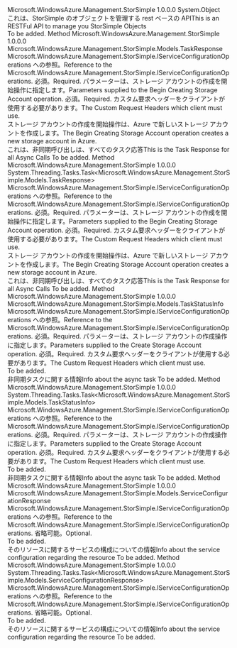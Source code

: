 <Type Name="ServiceConfigurationOperationsExtensions" FullName="Microsoft.WindowsAzure.Management.StorSimple.ServiceConfigurationOperationsExtensions">
  <TypeSignature Language="C#" Value="public static class ServiceConfigurationOperationsExtensions" />
  <TypeSignature Language="ILAsm" Value=".class public auto ansi abstract sealed beforefieldinit ServiceConfigurationOperationsExtensions extends System.Object" />
  <TypeSignature Language="DocId" Value="T:Microsoft.WindowsAzure.Management.StorSimple.ServiceConfigurationOperationsExtensions" />
  <TypeSignature Language="VB.NET" Value="Public Module ServiceConfigurationOperationsExtensions" />
  <TypeSignature Language="F#" Value="type ServiceConfigurationOperationsExtensions = class" />
  <AssemblyInfo>
    <AssemblyName>Microsoft.WindowsAzure.Management.StorSimple</AssemblyName>
    <AssemblyVersion>1.0.0.0</AssemblyVersion>
  </AssemblyInfo>
  <Base>
    <BaseTypeName>System.Object</BaseTypeName>
  </Base>
  <Interfaces />
  <Docs>
    <summary>
            <span data-ttu-id="04ce1-101">これは、StorSimple のオブジェクトを管理する rest ベースの API</span><span class="sxs-lookup"><span data-stu-id="04ce1-101">This is an RESTFul API to manage you StorSimple Objects</span></span>
            </summary>
    <remarks>To be added.</remarks>
  </Docs>
  <Members>
    <Member MemberName="BeginCreating">
      <MemberSignature Language="C#" Value="public static Microsoft.WindowsAzure.Management.StorSimple.Models.TaskResponse BeginCreating (this Microsoft.WindowsAzure.Management.StorSimple.IServiceConfigurationOperations operations, Microsoft.WindowsAzure.Management.StorSimple.Models.ServiceConfiguration serviceConfiguration, Microsoft.WindowsAzure.Management.StorSimple.Models.CustomRequestHeaders customRequestHeaders);" />
      <MemberSignature Language="ILAsm" Value=".method public static hidebysig class Microsoft.WindowsAzure.Management.StorSimple.Models.TaskResponse BeginCreating(class Microsoft.WindowsAzure.Management.StorSimple.IServiceConfigurationOperations operations, class Microsoft.WindowsAzure.Management.StorSimple.Models.ServiceConfiguration serviceConfiguration, class Microsoft.WindowsAzure.Management.StorSimple.Models.CustomRequestHeaders customRequestHeaders) cil managed" />
      <MemberSignature Language="DocId" Value="M:Microsoft.WindowsAzure.Management.StorSimple.ServiceConfigurationOperationsExtensions.BeginCreating(Microsoft.WindowsAzure.Management.StorSimple.IServiceConfigurationOperations,Microsoft.WindowsAzure.Management.StorSimple.Models.ServiceConfiguration,Microsoft.WindowsAzure.Management.StorSimple.Models.CustomRequestHeaders)" />
      <MemberSignature Language="F#" Value="static member BeginCreating : Microsoft.WindowsAzure.Management.StorSimple.IServiceConfigurationOperations * Microsoft.WindowsAzure.Management.StorSimple.Models.ServiceConfiguration * Microsoft.WindowsAzure.Management.StorSimple.Models.CustomRequestHeaders -&gt; Microsoft.WindowsAzure.Management.StorSimple.Models.TaskResponse" Usage="Microsoft.WindowsAzure.Management.StorSimple.ServiceConfigurationOperationsExtensions.BeginCreating (operations, serviceConfiguration, customRequestHeaders)" />
      <MemberType>Method</MemberType>
      <AssemblyInfo>
        <AssemblyName>Microsoft.WindowsAzure.Management.StorSimple</AssemblyName>
        <AssemblyVersion>1.0.0.0</AssemblyVersion>
      </AssemblyInfo>
      <ReturnValue>
        <ReturnType>Microsoft.WindowsAzure.Management.StorSimple.Models.TaskResponse</ReturnType>
      </ReturnValue>
      <Parameters>
        <Parameter Name="operations" Type="Microsoft.WindowsAzure.Management.StorSimple.IServiceConfigurationOperations" RefType="this" />
        <Parameter Name="serviceConfiguration" Type="Microsoft.WindowsAzure.Management.StorSimple.Models.ServiceConfiguration" />
        <Parameter Name="customRequestHeaders" Type="Microsoft.WindowsAzure.Management.StorSimple.Models.CustomRequestHeaders" />
      </Parameters>
      <Docs>
        <param name="operations">
            <span data-ttu-id="04ce1-102">Microsoft.WindowsAzure.Management.StorSimple.IServiceConfigurationOperations への参照。</span><span class="sxs-lookup"><span data-stu-id="04ce1-102">Reference to the Microsoft.WindowsAzure.Management.StorSimple.IServiceConfigurationOperations.</span></span>
            </param>
        <param name="serviceConfiguration">
            <span data-ttu-id="04ce1-103">必須。</span><span class="sxs-lookup"><span data-stu-id="04ce1-103">Required.</span></span> <span data-ttu-id="04ce1-104">パラメーターは、ストレージ アカウントの作成を開始操作に指定します。</span><span class="sxs-lookup"><span data-stu-id="04ce1-104">Parameters supplied to the Begin Creating Storage Account operation.</span></span>
            </param>
        <param name="customRequestHeaders">
            <span data-ttu-id="04ce1-105">必須。</span><span class="sxs-lookup"><span data-stu-id="04ce1-105">Required.</span></span> <span data-ttu-id="04ce1-106">カスタム要求ヘッダーをクライアントが使用する必要があります。</span><span class="sxs-lookup"><span data-stu-id="04ce1-106">The Custom Request Headers which client must use.</span></span>
            </param>
        <summary>
            <span data-ttu-id="04ce1-107">ストレージ アカウントの作成を開始操作は、Azure で新しいストレージ アカウントを作成します。</span><span class="sxs-lookup"><span data-stu-id="04ce1-107">The Begin Creating Storage Account operation creates a new storage account in Azure.</span></span>
            </summary>
        <returns>
            <span data-ttu-id="04ce1-108">これは、非同期呼び出しは、すべてのタスク応答</span><span class="sxs-lookup"><span data-stu-id="04ce1-108">This is the Task Response for all Async Calls</span></span>
            </returns>
        <remarks>To be added.</remarks>
      </Docs>
    </Member>
    <Member MemberName="BeginCreatingAsync">
      <MemberSignature Language="C#" Value="public static System.Threading.Tasks.Task&lt;Microsoft.WindowsAzure.Management.StorSimple.Models.TaskResponse&gt; BeginCreatingAsync (this Microsoft.WindowsAzure.Management.StorSimple.IServiceConfigurationOperations operations, Microsoft.WindowsAzure.Management.StorSimple.Models.ServiceConfiguration serviceConfiguration, Microsoft.WindowsAzure.Management.StorSimple.Models.CustomRequestHeaders customRequestHeaders);" />
      <MemberSignature Language="ILAsm" Value=".method public static hidebysig class System.Threading.Tasks.Task`1&lt;class Microsoft.WindowsAzure.Management.StorSimple.Models.TaskResponse&gt; BeginCreatingAsync(class Microsoft.WindowsAzure.Management.StorSimple.IServiceConfigurationOperations operations, class Microsoft.WindowsAzure.Management.StorSimple.Models.ServiceConfiguration serviceConfiguration, class Microsoft.WindowsAzure.Management.StorSimple.Models.CustomRequestHeaders customRequestHeaders) cil managed" />
      <MemberSignature Language="DocId" Value="M:Microsoft.WindowsAzure.Management.StorSimple.ServiceConfigurationOperationsExtensions.BeginCreatingAsync(Microsoft.WindowsAzure.Management.StorSimple.IServiceConfigurationOperations,Microsoft.WindowsAzure.Management.StorSimple.Models.ServiceConfiguration,Microsoft.WindowsAzure.Management.StorSimple.Models.CustomRequestHeaders)" />
      <MemberSignature Language="F#" Value="static member BeginCreatingAsync : Microsoft.WindowsAzure.Management.StorSimple.IServiceConfigurationOperations * Microsoft.WindowsAzure.Management.StorSimple.Models.ServiceConfiguration * Microsoft.WindowsAzure.Management.StorSimple.Models.CustomRequestHeaders -&gt; System.Threading.Tasks.Task&lt;Microsoft.WindowsAzure.Management.StorSimple.Models.TaskResponse&gt;" Usage="Microsoft.WindowsAzure.Management.StorSimple.ServiceConfigurationOperationsExtensions.BeginCreatingAsync (operations, serviceConfiguration, customRequestHeaders)" />
      <MemberType>Method</MemberType>
      <AssemblyInfo>
        <AssemblyName>Microsoft.WindowsAzure.Management.StorSimple</AssemblyName>
        <AssemblyVersion>1.0.0.0</AssemblyVersion>
      </AssemblyInfo>
      <ReturnValue>
        <ReturnType>System.Threading.Tasks.Task&lt;Microsoft.WindowsAzure.Management.StorSimple.Models.TaskResponse&gt;</ReturnType>
      </ReturnValue>
      <Parameters>
        <Parameter Name="operations" Type="Microsoft.WindowsAzure.Management.StorSimple.IServiceConfigurationOperations" RefType="this" />
        <Parameter Name="serviceConfiguration" Type="Microsoft.WindowsAzure.Management.StorSimple.Models.ServiceConfiguration" />
        <Parameter Name="customRequestHeaders" Type="Microsoft.WindowsAzure.Management.StorSimple.Models.CustomRequestHeaders" />
      </Parameters>
      <Docs>
        <param name="operations">
            <span data-ttu-id="04ce1-109">Microsoft.WindowsAzure.Management.StorSimple.IServiceConfigurationOperations への参照。</span><span class="sxs-lookup"><span data-stu-id="04ce1-109">Reference to the Microsoft.WindowsAzure.Management.StorSimple.IServiceConfigurationOperations.</span></span>
            </param>
        <param name="serviceConfiguration">
            <span data-ttu-id="04ce1-110">必須。</span><span class="sxs-lookup"><span data-stu-id="04ce1-110">Required.</span></span> <span data-ttu-id="04ce1-111">パラメーターは、ストレージ アカウントの作成を開始操作に指定します。</span><span class="sxs-lookup"><span data-stu-id="04ce1-111">Parameters supplied to the Begin Creating Storage Account operation.</span></span>
            </param>
        <param name="customRequestHeaders">
            <span data-ttu-id="04ce1-112">必須。</span><span class="sxs-lookup"><span data-stu-id="04ce1-112">Required.</span></span> <span data-ttu-id="04ce1-113">カスタム要求ヘッダーをクライアントが使用する必要があります。</span><span class="sxs-lookup"><span data-stu-id="04ce1-113">The Custom Request Headers which client must use.</span></span>
            </param>
        <summary>
            <span data-ttu-id="04ce1-114">ストレージ アカウントの作成を開始操作は、Azure で新しいストレージ アカウントを作成します。</span><span class="sxs-lookup"><span data-stu-id="04ce1-114">The Begin Creating Storage Account operation creates a new storage account in Azure.</span></span>
            </summary>
        <returns>
            <span data-ttu-id="04ce1-115">これは、非同期呼び出しは、すべてのタスク応答</span><span class="sxs-lookup"><span data-stu-id="04ce1-115">This is the Task Response for all Async Calls</span></span>
            </returns>
        <remarks>To be added.</remarks>
      </Docs>
    </Member>
    <Member MemberName="Create">
      <MemberSignature Language="C#" Value="public static Microsoft.WindowsAzure.Management.StorSimple.Models.TaskStatusInfo Create (this Microsoft.WindowsAzure.Management.StorSimple.IServiceConfigurationOperations operations, Microsoft.WindowsAzure.Management.StorSimple.Models.ServiceConfiguration serviceConfiguration, Microsoft.WindowsAzure.Management.StorSimple.Models.CustomRequestHeaders customRequestHeaders);" />
      <MemberSignature Language="ILAsm" Value=".method public static hidebysig class Microsoft.WindowsAzure.Management.StorSimple.Models.TaskStatusInfo Create(class Microsoft.WindowsAzure.Management.StorSimple.IServiceConfigurationOperations operations, class Microsoft.WindowsAzure.Management.StorSimple.Models.ServiceConfiguration serviceConfiguration, class Microsoft.WindowsAzure.Management.StorSimple.Models.CustomRequestHeaders customRequestHeaders) cil managed" />
      <MemberSignature Language="DocId" Value="M:Microsoft.WindowsAzure.Management.StorSimple.ServiceConfigurationOperationsExtensions.Create(Microsoft.WindowsAzure.Management.StorSimple.IServiceConfigurationOperations,Microsoft.WindowsAzure.Management.StorSimple.Models.ServiceConfiguration,Microsoft.WindowsAzure.Management.StorSimple.Models.CustomRequestHeaders)" />
      <MemberSignature Language="F#" Value="static member Create : Microsoft.WindowsAzure.Management.StorSimple.IServiceConfigurationOperations * Microsoft.WindowsAzure.Management.StorSimple.Models.ServiceConfiguration * Microsoft.WindowsAzure.Management.StorSimple.Models.CustomRequestHeaders -&gt; Microsoft.WindowsAzure.Management.StorSimple.Models.TaskStatusInfo" Usage="Microsoft.WindowsAzure.Management.StorSimple.ServiceConfigurationOperationsExtensions.Create (operations, serviceConfiguration, customRequestHeaders)" />
      <MemberType>Method</MemberType>
      <AssemblyInfo>
        <AssemblyName>Microsoft.WindowsAzure.Management.StorSimple</AssemblyName>
        <AssemblyVersion>1.0.0.0</AssemblyVersion>
      </AssemblyInfo>
      <ReturnValue>
        <ReturnType>Microsoft.WindowsAzure.Management.StorSimple.Models.TaskStatusInfo</ReturnType>
      </ReturnValue>
      <Parameters>
        <Parameter Name="operations" Type="Microsoft.WindowsAzure.Management.StorSimple.IServiceConfigurationOperations" RefType="this" />
        <Parameter Name="serviceConfiguration" Type="Microsoft.WindowsAzure.Management.StorSimple.Models.ServiceConfiguration" />
        <Parameter Name="customRequestHeaders" Type="Microsoft.WindowsAzure.Management.StorSimple.Models.CustomRequestHeaders" />
      </Parameters>
      <Docs>
        <param name="operations">
            <span data-ttu-id="04ce1-116">Microsoft.WindowsAzure.Management.StorSimple.IServiceConfigurationOperations への参照。</span><span class="sxs-lookup"><span data-stu-id="04ce1-116">Reference to the Microsoft.WindowsAzure.Management.StorSimple.IServiceConfigurationOperations.</span></span>
            </param>
        <param name="serviceConfiguration">
            <span data-ttu-id="04ce1-117">必須。</span><span class="sxs-lookup"><span data-stu-id="04ce1-117">Required.</span></span> <span data-ttu-id="04ce1-118">パラメーターは、ストレージ アカウントの作成操作に指定します。</span><span class="sxs-lookup"><span data-stu-id="04ce1-118">Parameters supplied to the Create Storage Account operation.</span></span>
            </param>
        <param name="customRequestHeaders">
            <span data-ttu-id="04ce1-119">必須。</span><span class="sxs-lookup"><span data-stu-id="04ce1-119">Required.</span></span> <span data-ttu-id="04ce1-120">カスタム要求ヘッダーをクライアントが使用する必要があります。</span><span class="sxs-lookup"><span data-stu-id="04ce1-120">The Custom Request Headers which client must use.</span></span>
            </param>
        <summary>To be added.</summary>
        <returns>
            <span data-ttu-id="04ce1-121">非同期タスクに関する情報</span><span class="sxs-lookup"><span data-stu-id="04ce1-121">Info about the async task</span></span>
            </returns>
        <remarks>To be added.</remarks>
      </Docs>
    </Member>
    <Member MemberName="CreateAsync">
      <MemberSignature Language="C#" Value="public static System.Threading.Tasks.Task&lt;Microsoft.WindowsAzure.Management.StorSimple.Models.TaskStatusInfo&gt; CreateAsync (this Microsoft.WindowsAzure.Management.StorSimple.IServiceConfigurationOperations operations, Microsoft.WindowsAzure.Management.StorSimple.Models.ServiceConfiguration serviceConfiguration, Microsoft.WindowsAzure.Management.StorSimple.Models.CustomRequestHeaders customRequestHeaders);" />
      <MemberSignature Language="ILAsm" Value=".method public static hidebysig class System.Threading.Tasks.Task`1&lt;class Microsoft.WindowsAzure.Management.StorSimple.Models.TaskStatusInfo&gt; CreateAsync(class Microsoft.WindowsAzure.Management.StorSimple.IServiceConfigurationOperations operations, class Microsoft.WindowsAzure.Management.StorSimple.Models.ServiceConfiguration serviceConfiguration, class Microsoft.WindowsAzure.Management.StorSimple.Models.CustomRequestHeaders customRequestHeaders) cil managed" />
      <MemberSignature Language="DocId" Value="M:Microsoft.WindowsAzure.Management.StorSimple.ServiceConfigurationOperationsExtensions.CreateAsync(Microsoft.WindowsAzure.Management.StorSimple.IServiceConfigurationOperations,Microsoft.WindowsAzure.Management.StorSimple.Models.ServiceConfiguration,Microsoft.WindowsAzure.Management.StorSimple.Models.CustomRequestHeaders)" />
      <MemberSignature Language="F#" Value="static member CreateAsync : Microsoft.WindowsAzure.Management.StorSimple.IServiceConfigurationOperations * Microsoft.WindowsAzure.Management.StorSimple.Models.ServiceConfiguration * Microsoft.WindowsAzure.Management.StorSimple.Models.CustomRequestHeaders -&gt; System.Threading.Tasks.Task&lt;Microsoft.WindowsAzure.Management.StorSimple.Models.TaskStatusInfo&gt;" Usage="Microsoft.WindowsAzure.Management.StorSimple.ServiceConfigurationOperationsExtensions.CreateAsync (operations, serviceConfiguration, customRequestHeaders)" />
      <MemberType>Method</MemberType>
      <AssemblyInfo>
        <AssemblyName>Microsoft.WindowsAzure.Management.StorSimple</AssemblyName>
        <AssemblyVersion>1.0.0.0</AssemblyVersion>
      </AssemblyInfo>
      <ReturnValue>
        <ReturnType>System.Threading.Tasks.Task&lt;Microsoft.WindowsAzure.Management.StorSimple.Models.TaskStatusInfo&gt;</ReturnType>
      </ReturnValue>
      <Parameters>
        <Parameter Name="operations" Type="Microsoft.WindowsAzure.Management.StorSimple.IServiceConfigurationOperations" RefType="this" />
        <Parameter Name="serviceConfiguration" Type="Microsoft.WindowsAzure.Management.StorSimple.Models.ServiceConfiguration" />
        <Parameter Name="customRequestHeaders" Type="Microsoft.WindowsAzure.Management.StorSimple.Models.CustomRequestHeaders" />
      </Parameters>
      <Docs>
        <param name="operations">
            <span data-ttu-id="04ce1-122">Microsoft.WindowsAzure.Management.StorSimple.IServiceConfigurationOperations への参照。</span><span class="sxs-lookup"><span data-stu-id="04ce1-122">Reference to the Microsoft.WindowsAzure.Management.StorSimple.IServiceConfigurationOperations.</span></span>
            </param>
        <param name="serviceConfiguration">
            <span data-ttu-id="04ce1-123">必須。</span><span class="sxs-lookup"><span data-stu-id="04ce1-123">Required.</span></span> <span data-ttu-id="04ce1-124">パラメーターは、ストレージ アカウントの作成操作に指定します。</span><span class="sxs-lookup"><span data-stu-id="04ce1-124">Parameters supplied to the Create Storage Account operation.</span></span>
            </param>
        <param name="customRequestHeaders">
            <span data-ttu-id="04ce1-125">必須。</span><span class="sxs-lookup"><span data-stu-id="04ce1-125">Required.</span></span> <span data-ttu-id="04ce1-126">カスタム要求ヘッダーをクライアントが使用する必要があります。</span><span class="sxs-lookup"><span data-stu-id="04ce1-126">The Custom Request Headers which client must use.</span></span>
            </param>
        <summary>To be added.</summary>
        <returns>
            <span data-ttu-id="04ce1-127">非同期タスクに関する情報</span><span class="sxs-lookup"><span data-stu-id="04ce1-127">Info about the async task</span></span>
            </returns>
        <remarks>To be added.</remarks>
      </Docs>
    </Member>
    <Member MemberName="Get">
      <MemberSignature Language="C#" Value="public static Microsoft.WindowsAzure.Management.StorSimple.Models.ServiceConfigurationResponse Get (this Microsoft.WindowsAzure.Management.StorSimple.IServiceConfigurationOperations operations, Microsoft.WindowsAzure.Management.StorSimple.Models.CustomRequestHeaders customeRequestHeaders);" />
      <MemberSignature Language="ILAsm" Value=".method public static hidebysig class Microsoft.WindowsAzure.Management.StorSimple.Models.ServiceConfigurationResponse Get(class Microsoft.WindowsAzure.Management.StorSimple.IServiceConfigurationOperations operations, class Microsoft.WindowsAzure.Management.StorSimple.Models.CustomRequestHeaders customeRequestHeaders) cil managed" />
      <MemberSignature Language="DocId" Value="M:Microsoft.WindowsAzure.Management.StorSimple.ServiceConfigurationOperationsExtensions.Get(Microsoft.WindowsAzure.Management.StorSimple.IServiceConfigurationOperations,Microsoft.WindowsAzure.Management.StorSimple.Models.CustomRequestHeaders)" />
      <MemberSignature Language="VB.NET" Value="&lt;Extension()&gt;&#xA;Public Function Get (operations As IServiceConfigurationOperations, customeRequestHeaders As CustomRequestHeaders) As ServiceConfigurationResponse" />
      <MemberSignature Language="F#" Value="static member Get : Microsoft.WindowsAzure.Management.StorSimple.IServiceConfigurationOperations * Microsoft.WindowsAzure.Management.StorSimple.Models.CustomRequestHeaders -&gt; Microsoft.WindowsAzure.Management.StorSimple.Models.ServiceConfigurationResponse" Usage="Microsoft.WindowsAzure.Management.StorSimple.ServiceConfigurationOperationsExtensions.Get (operations, customeRequestHeaders)" />
      <MemberType>Method</MemberType>
      <AssemblyInfo>
        <AssemblyName>Microsoft.WindowsAzure.Management.StorSimple</AssemblyName>
        <AssemblyVersion>1.0.0.0</AssemblyVersion>
      </AssemblyInfo>
      <ReturnValue>
        <ReturnType>Microsoft.WindowsAzure.Management.StorSimple.Models.ServiceConfigurationResponse</ReturnType>
      </ReturnValue>
      <Parameters>
        <Parameter Name="operations" Type="Microsoft.WindowsAzure.Management.StorSimple.IServiceConfigurationOperations" RefType="this" />
        <Parameter Name="customeRequestHeaders" Type="Microsoft.WindowsAzure.Management.StorSimple.Models.CustomRequestHeaders" />
      </Parameters>
      <Docs>
        <param name="operations">
            <span data-ttu-id="04ce1-128">Microsoft.WindowsAzure.Management.StorSimple.IServiceConfigurationOperations への参照。</span><span class="sxs-lookup"><span data-stu-id="04ce1-128">Reference to the Microsoft.WindowsAzure.Management.StorSimple.IServiceConfigurationOperations.</span></span>
            </param>
        <param name="customeRequestHeaders">
            <span data-ttu-id="04ce1-129">省略可能。</span><span class="sxs-lookup"><span data-stu-id="04ce1-129">Optional.</span></span>
            </param>
        <summary>To be added.</summary>
        <returns>
            <span data-ttu-id="04ce1-130">そのリソースに関するサービスの構成についての情報</span><span class="sxs-lookup"><span data-stu-id="04ce1-130">Info about the service configuration regarding the resource</span></span>
            </returns>
        <remarks>To be added.</remarks>
      </Docs>
    </Member>
    <Member MemberName="GetAsync">
      <MemberSignature Language="C#" Value="public static System.Threading.Tasks.Task&lt;Microsoft.WindowsAzure.Management.StorSimple.Models.ServiceConfigurationResponse&gt; GetAsync (this Microsoft.WindowsAzure.Management.StorSimple.IServiceConfigurationOperations operations, Microsoft.WindowsAzure.Management.StorSimple.Models.CustomRequestHeaders customeRequestHeaders);" />
      <MemberSignature Language="ILAsm" Value=".method public static hidebysig class System.Threading.Tasks.Task`1&lt;class Microsoft.WindowsAzure.Management.StorSimple.Models.ServiceConfigurationResponse&gt; GetAsync(class Microsoft.WindowsAzure.Management.StorSimple.IServiceConfigurationOperations operations, class Microsoft.WindowsAzure.Management.StorSimple.Models.CustomRequestHeaders customeRequestHeaders) cil managed" />
      <MemberSignature Language="DocId" Value="M:Microsoft.WindowsAzure.Management.StorSimple.ServiceConfigurationOperationsExtensions.GetAsync(Microsoft.WindowsAzure.Management.StorSimple.IServiceConfigurationOperations,Microsoft.WindowsAzure.Management.StorSimple.Models.CustomRequestHeaders)" />
      <MemberSignature Language="VB.NET" Value="&lt;Extension()&gt;&#xA;Public Function GetAsync (operations As IServiceConfigurationOperations, customeRequestHeaders As CustomRequestHeaders) As Task(Of ServiceConfigurationResponse)" />
      <MemberSignature Language="F#" Value="static member GetAsync : Microsoft.WindowsAzure.Management.StorSimple.IServiceConfigurationOperations * Microsoft.WindowsAzure.Management.StorSimple.Models.CustomRequestHeaders -&gt; System.Threading.Tasks.Task&lt;Microsoft.WindowsAzure.Management.StorSimple.Models.ServiceConfigurationResponse&gt;" Usage="Microsoft.WindowsAzure.Management.StorSimple.ServiceConfigurationOperationsExtensions.GetAsync (operations, customeRequestHeaders)" />
      <MemberType>Method</MemberType>
      <AssemblyInfo>
        <AssemblyName>Microsoft.WindowsAzure.Management.StorSimple</AssemblyName>
        <AssemblyVersion>1.0.0.0</AssemblyVersion>
      </AssemblyInfo>
      <ReturnValue>
        <ReturnType>System.Threading.Tasks.Task&lt;Microsoft.WindowsAzure.Management.StorSimple.Models.ServiceConfigurationResponse&gt;</ReturnType>
      </ReturnValue>
      <Parameters>
        <Parameter Name="operations" Type="Microsoft.WindowsAzure.Management.StorSimple.IServiceConfigurationOperations" RefType="this" />
        <Parameter Name="customeRequestHeaders" Type="Microsoft.WindowsAzure.Management.StorSimple.Models.CustomRequestHeaders" />
      </Parameters>
      <Docs>
        <param name="operations">
            <span data-ttu-id="04ce1-131">Microsoft.WindowsAzure.Management.StorSimple.IServiceConfigurationOperations への参照。</span><span class="sxs-lookup"><span data-stu-id="04ce1-131">Reference to the Microsoft.WindowsAzure.Management.StorSimple.IServiceConfigurationOperations.</span></span>
            </param>
        <param name="customeRequestHeaders">
            <span data-ttu-id="04ce1-132">省略可能。</span><span class="sxs-lookup"><span data-stu-id="04ce1-132">Optional.</span></span>
            </param>
        <summary>To be added.</summary>
        <returns>
            <span data-ttu-id="04ce1-133">そのリソースに関するサービスの構成についての情報</span><span class="sxs-lookup"><span data-stu-id="04ce1-133">Info about the service configuration regarding the resource</span></span>
            </returns>
        <remarks>To be added.</remarks>
      </Docs>
    </Member>
  </Members>
</Type>